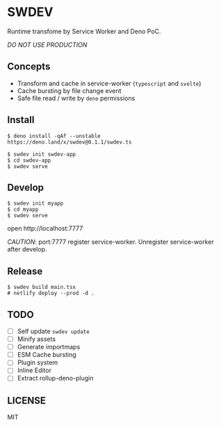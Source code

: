 # SWDEV

Runtime transfome by Service Worker and Deno PoC.

_DO NOT USE PRODUCTION_

## Concepts

- Transform and cache in service-worker (`typescript` and `svelte`)
- Cache bursting by file change event
- Safe file read / write by `deno` permissions

## Install

```
$ deno install -qAf --unstable https://deno.land/x/swdev@0.1.1/swdev.ts

$ swdev init swdev-app
$ cd swdev-app
$ swdev serve
```

## Develop

```
$ swdev init myapp
$ cd myapp
$ swdev serve
```

open http://localhost:7777

_CAUTION_: port:7777 register service-worker. Unregister service-worker after develop.

## Release

```
$ swdev build main.tsx
# netlify deploy --prod -d .
```

## TODO

- [ ] Self update `swdev update`
- [ ] Minify assets
- [ ] Generate importmaps
- [ ] ESM Cache bursting
- [ ] Plugin system
- [ ] Inline Editor
- [ ] Extract rollup-deno-plugin

## LICENSE

MIT
